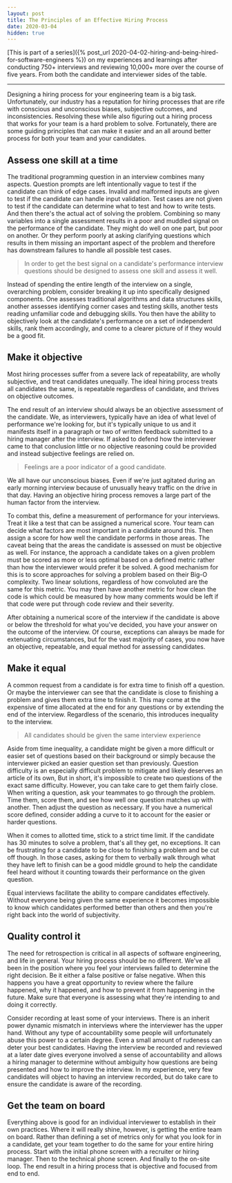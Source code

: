 ```yaml
---
layout: post
title: The Principles of an Effective Hiring Process
date: 2020-03-04
hidden: true
---
```


[This is part of a series]({% post_url 2020-04-02-hiring-and-being-hired-for-software-engineers %}) on my experiences and learnings after conducting 750+ interviews and reviewing 10,000+ more over the course of five years. From both the candidate and interviewer sides of the table.

---

Designing a hiring process for your engineering team is a big task. Unfortunately, our industry has a reputation for hiring processes that are rife with conscious and unconscious biases, subjective outcomes, and inconsistencies. Resolving these while also figuring out a hiring process that works for your team is a hard problem to solve. Fortunately, there are some guiding principles that can make it easier and an all around better process for both your team and your candidates.

## Assess one skill at a time

The traditional programming question in an interview combines many aspects. Question prompts are left intentionally vague to test if the candidate can think of edge cases. Invalid and malformed inputs are given to test if the candidate can handle input validation. Test cases are not given to test if the candidate can determine what to test and how to write tests. And then there's the actual act of solving the problem. Combining so many variables into a single assessment results in a poor and muddled signal on the performance of the candidate. They might do well on one part, but poor on another. Or they perform poorly at asking clarifying questions which results in them missing an important aspect of the problem and therefore has downstream failures to handle all possible test cases.

> In order to get the best signal on a candidate's performance interview questions should be designed to assess one skill and assess it well.

Instead of spending the entire length of the interview on a single, overarching problem, consider breaking it up into specifically designed components. One assesses traditional algorithms and data structures skills, another assesses identifying corner cases and testing skills, another tests reading unfamiliar code and debugging skills. You then have the ability to objectively look at the candidate's performance on a set of independent skills, rank them accordingly, and come to a clearer picture of if they would be a good fit.

## Make it objective

Most hiring processes suffer from a severe lack of repeatability, are wholly subjective, and treat candidates unequally. The ideal hiring process treats all candidates the same, is repeatable regardless of candidate, and thrives on objective outcomes.

The end result of an interview should always be an objective assessment of the candidate. We, as interviewers, typically have an idea of what level of performance we're looking for, but it's typically unique to us and it manifests itself in a paragraph or two of written feedback submitted to a hiring manager after the interview. If asked to defend how the interviewer came to that conclusion little or no objective reasoning could be provided and instead subjective feelings are relied on.

> Feelings are a poor indicator of a good candidate.

We all have our unconscious biases. Even if we're just agitated during an early morning interview because of unusually heavy traffic on the drive in that day. Having an objective hiring process removes a large part of the human factor from the interview.

To combat this, define a measurement of performance for your interviews. Treat it like a test that can be assigned a numerical score. Your team can decide what factors are most important in a candidate around this. Then assign a score for how well the candidate performs in those areas. The caveat being that the areas the candidate is assessed on must be objective as well. For instance, the approach a candidate takes on a given problem must be scored as more or less optimal based on a defined metric rather than how the interviewer would prefer it be solved. A good mechanism for this is to score approaches for solving a problem based on their Big-O complexity. Two linear solutions, regardless of how convoluted are the same for this metric. You may then have another metric for how clean the code is which could be measured by how many comments would be left if that code were put through code review and their severity.

After obtaining a numerical score of the interview if the candidate is above or below the threshold for what you've decided, you have your answer on the outcome of the interview. Of course, exceptions can always be made for extenuating circumstances, but for the vast majority of cases, you now have an objective, repeatable, and equal method for assessing candidates.

## Make it equal

A common request from a candidate is for extra time to finish off a question. Or maybe the interviewer can see that the candidate is close to finishing a problem and gives them extra time to finish it. This may come at the expensive of time allocated at the end for any questions or by extending the end of the interview. Regardless of the scenario, this introduces inequality to the interview.

> All candidates should be given the same interview experience

Aside from time inequality, a candidate might be given a more difficult or easier set of questions based on their background or simply because the interviewer picked an easier question set than previously. Question difficulty is an especially difficult problem to mitigate and likely deserves an article of its own, But in short, it's impossible to create two questions of the exact same difficulty. However, you can take care to get them fairly close. When writing a question, ask your teammates to go through the problem. Time them, score them, and see how well one question matches up with another. Then adjust the question as necessary. If you have a numerical score defined, consider adding a curve to it to account for the easier or harder questions.

When it comes to allotted time, stick to a strict time limit. If the candidate has 30 minutes to solve a problem, that's all they get, no exceptions. It can be frustrating for a candidate to be close to finishing a problem and be cut off though. In those cases, asking for them to verbally walk through what they have left to finish can be a good middle ground to help the candidate feel heard without it counting towards their performance on the given question.

Equal interviews facilitate the ability to compare candidates effectively. Without everyone being given the same experience it becomes impossible to know which candidates performed better than others and then you're right back into the world of subjectivity.

## Quality control it

The need for retrospection is critical in all aspects of software engineering, and life in general. Your hiring process should be no different. We've all been in the position where you feel your interviews failed to determine the right decision. Be it either a false positive or false negative. When this happens you have a great opportunity to review where the failure happened, why it happened, and how to prevent it from happening in the future. Make sure that everyone is assessing what they're intending to and doing it correctly.

Consider recording at least some of your interviews. There is an inherit power dynamic mismatch in interviews where the interviewer has the upper hand. Without any type of accountability some people will unfortunately abuse this power to a certain degree. Even a small amount of rudeness can deter your best candidates. Having the interview be recorded and reviewed at a later date gives everyone involved a sense of accountability and allows a hiring manager to determine without ambiguity how questions are being presented and how to improve the interview. In my experience, very few candidates will object to having an interview recorded, but do take care to ensure the candidate is aware of the recording.

## Get the team on board

Everything above is good for an individual interviewer to establish in their own practices. Where it will really shine, however, is getting the entire team on board. Rather than defining a set of metrics only for what you look for in a candidate, get your team together to do the same for your entire hiring process. Start with the initial phone screen with a recruiter or hiring manager. Then to the technical phone screen. And finally to the on-site loop. The end result in a hiring process that is objective and focused from end to end.
